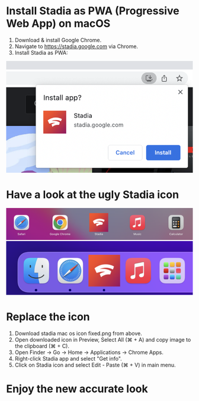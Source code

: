 # Install Stadia as PWA (Progressive Web App) on macOS
1. Download & install Google Chrome.
2. Navigate to https://stadia.google.com via Chrome.
3. Install Stadia as PWA:

![](/screenshots/01.png)

# Have a look at the ugly Stadia icon
![](/screenshots/02.png)
![](/screenshots/03.png)

# Replace the icon
1. Download stadia mac os icon fixed.png from above.
2. Open downloaded icon in Preview, Select All (⌘ + A) and copy image to the clipboard (⌘ + C).
3. Open Finder -> Go -> Home -> Applications -> Chrome Apps.
4. Right-click Stadia app and select "Get info".
5. Click on Stadia icon and select Edit - Paste (⌘ + V) in main menu.

# Enjoy the new accurate look

